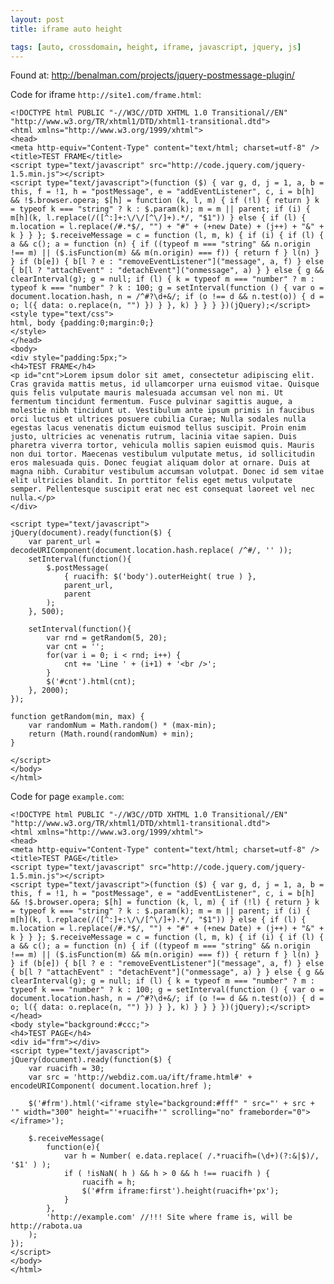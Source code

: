 ```yaml
---
layout: post
title: iframe auto height

tags: [auto, crossdomain, height, iframe, javascript, jquery, js]
---
```


Found at: http://benalman.com/projects/jquery-postmessage-plugin/

Code for iframe `http://site1.com/frame.html`:

    <!DOCTYPE html PUBLIC "-//W3C//DTD XHTML 1.0 Transitional//EN" "http://www.w3.org/TR/xhtml1/DTD/xhtml1-transitional.dtd">
    <html xmlns="http://www.w3.org/1999/xhtml">
    <head>
    <meta http-equiv="Content-Type" content="text/html; charset=utf-8" />
    <title>TEST FRAME</title>
    <script type="text/javascript" src="http://code.jquery.com/jquery-1.5.min.js"></script>
    <script type="text/javascript">(function ($) { var g, d, j = 1, a, b = this, f = !1, h = "postMessage", e = "addEventListener", c, i = b[h] && !$.browser.opera; $[h] = function (k, l, m) { if (!l) { return } k = typeof k === "string" ? k : $.param(k); m = m || parent; if (i) { m[h](k, l.replace(/([^:]+:\/\/[^\/]+).*/, "$1")) } else { if (l) { m.location = l.replace(/#.*$/, "") + "#" + (+new Date) + (j++) + "&" + k } } }; $.receiveMessage = c = function (l, m, k) { if (i) { if (l) { a && c(); a = function (n) { if ((typeof m === "string" && n.origin !== m) || ($.isFunction(m) && m(n.origin) === f)) { return f } l(n) } } if (b[e]) { b[l ? e : "removeEventListener"]("message", a, f) } else { b[l ? "attachEvent" : "detachEvent"]("onmessage", a) } } else { g && clearInterval(g); g = null; if (l) { k = typeof m === "number" ? m : typeof k === "number" ? k : 100; g = setInterval(function () { var o = document.location.hash, n = /^#?\d+&/; if (o !== d && n.test(o)) { d = o; l({ data: o.replace(n, "") }) } }, k) } } } })(jQuery);</script>
    <style type="text/css">
    html, body {padding:0;margin:0;}
    </style>
    </head>
    <body>
    <div style="padding:5px;">
    <h4>TEST FRAME</h4>
    <p id="cnt">Lorem ipsum dolor sit amet, consectetur adipiscing elit. Cras gravida mattis metus, id ullamcorper urna euismod vitae. Quisque quis felis vulputate mauris malesuada accumsan vel non mi. Ut fermentum tincidunt fermentum. Fusce pulvinar sagittis augue, a molestie nibh tincidunt ut. Vestibulum ante ipsum primis in faucibus orci luctus et ultrices posuere cubilia Curae; Nulla sodales nulla egestas lacus venenatis dictum euismod tellus suscipit. Proin enim justo, ultricies ac venenatis rutrum, lacinia vitae sapien. Duis pharetra viverra tortor, vehicula mollis sapien euismod quis. Mauris non dui tortor. Maecenas vestibulum vulputate metus, id sollicitudin eros malesuada quis. Donec feugiat aliquam dolor at ornare. Duis at magna nibh. Curabitur vestibulum accumsan volutpat. Donec id sem vitae elit ultricies blandit. In porttitor felis eget metus vulputate semper. Pellentesque suscipit erat nec est consequat laoreet vel nec nulla.</p>
    </div>

    <script type="text/javascript">
    jQuery(document).ready(function($) {
        var parent_url = decodeURIComponent(document.location.hash.replace( /^#/, '' ));
        setInterval(function(){
            $.postMessage(
                { ruacifh: $('body').outerHeight( true ) },
                parent_url,
                parent
            );
        }, 500);

        setInterval(function(){
            var rnd = getRandom(5, 20);
            var cnt = '';
            for(var i = 0; i < rnd; i++) {
                cnt += 'Line ' + (i+1) + '<br />';
            }
            $('#cnt').html(cnt);
        }, 2000);
    });

    function getRandom(min, max) {
        var randomNum = Math.random() * (max-min);
        return (Math.round(randomNum) + min);
    }

    </script>
    </body>
    </html>

Code for page `example.com`:

    <!DOCTYPE html PUBLIC "-//W3C//DTD XHTML 1.0 Transitional//EN" "http://www.w3.org/TR/xhtml1/DTD/xhtml1-transitional.dtd">
    <html xmlns="http://www.w3.org/1999/xhtml">
    <head>
    <meta http-equiv="Content-Type" content="text/html; charset=utf-8" />
    <title>TEST PAGE</title>
    <script type="text/javascript" src="http://code.jquery.com/jquery-1.5.min.js"></script>
    <script type="text/javascript">(function ($) { var g, d, j = 1, a, b = this, f = !1, h = "postMessage", e = "addEventListener", c, i = b[h] && !$.browser.opera; $[h] = function (k, l, m) { if (!l) { return } k = typeof k === "string" ? k : $.param(k); m = m || parent; if (i) { m[h](k, l.replace(/([^:]+:\/\/[^\/]+).*/, "$1")) } else { if (l) { m.location = l.replace(/#.*$/, "") + "#" + (+new Date) + (j++) + "&" + k } } }; $.receiveMessage = c = function (l, m, k) { if (i) { if (l) { a && c(); a = function (n) { if ((typeof m === "string" && n.origin !== m) || ($.isFunction(m) && m(n.origin) === f)) { return f } l(n) } } if (b[e]) { b[l ? e : "removeEventListener"]("message", a, f) } else { b[l ? "attachEvent" : "detachEvent"]("onmessage", a) } } else { g && clearInterval(g); g = null; if (l) { k = typeof m === "number" ? m : typeof k === "number" ? k : 100; g = setInterval(function () { var o = document.location.hash, n = /^#?\d+&/; if (o !== d && n.test(o)) { d = o; l({ data: o.replace(n, "") }) } }, k) } } } })(jQuery);</script>
    </head>
    <body style="background:#ccc;">
    <h4>TEST PAGE</h4>
    <div id="frm"></div>
    <script type="text/javascript">
    jQuery(document).ready(function($) {
        var ruacifh = 30;
        var src = 'http://webdiz.com.ua/ift/frame.html#' + encodeURIComponent( document.location.href );

        $('#frm').html('<iframe style="background:#fff" " src="' + src + '" width="300" height="'+ruacifh+'" scrolling="no" frameborder="0"></iframe>');

        $.receiveMessage(
            function(e){
                var h = Number( e.data.replace( /.*ruacifh=(\d+)(?:&|$)/, '$1' ) );
                if ( !isNaN( h ) && h > 0 && h !== ruacifh ) {
                    ruacifh = h;
                    $('#frm iframe:first').height(ruacifh+'px');
                }
            },
            'http://example.com' //!!! Site where frame is, will be http://rabota.ua
        );
    });
    </script>
    </body>
    </html>
